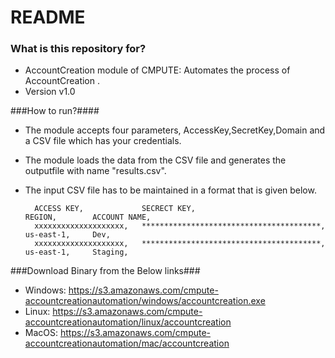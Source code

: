# README #

### What is this repository for? ###

* AccountCreation module of CMPUTE: Automates the process of AccountCreation .
* Version v1.0

###How to run?####

* The module accepts four parameters, AccessKey,SecretKey,Domain and a CSV file which has your credentials.
* The module loads the data from the CSV file and generates the outputfile with name "results.csv".
* The input CSV file has to be maintained in a format that is given below.

		ACCESS KEY,             SECRECT KEY,                               REGION,        ACCOUNT NAME,        
		xxxxxxxxxxxxxxxxxxxx,   ****************************************,  us-east-1,     Dev,               
		xxxxxxxxxxxxxxxxxxxx,   ****************************************,  us-east-1,     Staging,            



###Download Binary from the Below links###

* Windows: https://s3.amazonaws.com/cmpute-accountcreationautomation/windows/accountcreation.exe
* Linux: https://s3.amazonaws.com/cmpute-accountcreationautomation/linux/accountcreation
* MacOS: https://s3.amazonaws.com/cmpute-accountcreationautomation/mac/accountcreation